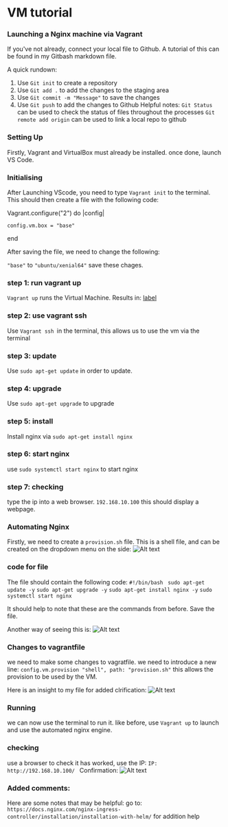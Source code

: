 # VM tutorial
### Launching a Nginx machine via Vagrant

If you've not already, connect your local file to Github. A tutorial of this can be found in my Gitbash markdown file. 

A quick rundown:
1. Use ```Git init``` to create a repository
2. Use ```Git add .``` to add the changes to the staging area
3. Use ```Git commit -m "Message"``` to save the changes 
4. Use ```Git push``` to add the changes to Github
Helpful notes:
```Git Status``` can be used to check the status of files throughout the processes
```Git remote add origin``` can be used to link a local repo to github

### Setting Up

Firstly, Vagrant and VirtualBox must already be installed. 
once done, launch VS Code. 

### Initialising 

After Launching VScode, you need to type 
```Vagrant init```
to the terminal. This should then create a file with the following code:

Vagrant.configure("2") do |config|

    config.vm.box = "base"

end

After saving the file, we need to change the following:

```"base"``` 
to 
```"ubuntu/xenial64"```
save these chages. 

### step 1: run vagrant up 

```Vagrant up``` runs the Virtual Machine.
Results in:
[label](nginx_deployment.md)


### step 2: use vagrant ssh 

Use ```Vagrant ssh ```in the terminal, this allows us to use the vm via the terminal

### step 3: update 

Use ```sudo apt-get update``` in order to update.

### step 4: upgrade 

Use ```sudo apt-get upgrade``` to upgrade

### step 5: install 

Install nginx via ```sudo apt-get install nginx```

### step 6: start nginx 

use ```sudo systemctl start nginx``` to start nginx

### step 7: checking 

type the ip into a web browser. ```192.168.10.100```
this should display a webpage.



### Automating Nginx


Firstly, we need to create a ```provision.sh``` file.
This is a shell file, and can be created on the dropdown menu on the side:
![Alt text](new%20file.png)


### code for file
The file should contain the following code:
```#!/bin/bash ```
```sudo apt-get update -y```
```sudo apt-get upgrade -y```
```sudo apt-get install nginx -y```
```sudo systemctl start nginx```

It should help to note that these are the commands from before. Save the file.

Another way of seeing this is:
![Alt text](ignores/PROVISO.png)

### Changes to vagrantfile

we need to make some changes to vagratfile. 
we need to introduce a new line:
```config.vm.provision "shell", path: "provision.sh"```
this allows the provision to be used by the VM. 

Here is an insight to my file for added clrification:
![Alt text](vagrantch.png)

### Running

we can now use the terminal to run it.
like before, use ```Vagrant up``` to launch and use the automated nginx engine. 

### checking
use a browser to check it has worked, use the IP:
```IP: http://192.168.10.100/ ```
Confirmation:
![Alt text](nginx%20ip.png)

### Added comments:
Here are some notes that may be helpful:
go to: 
```https://docs.nginx.com/nginx-ingress-controller/installation/installation-with-helm/```
for addition help






